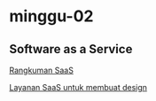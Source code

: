 # minggu-02
## Software as a Service

[Rangkuman SaaS](rangkuman-saas.md)

[Layanan SaaS untuk membuat design](layanan-saas.md)